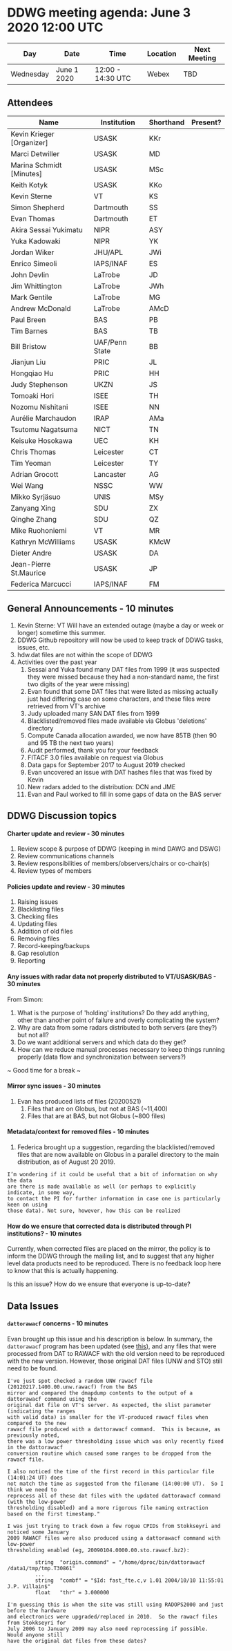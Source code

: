 # DDWG meeting agenda: June 3 2020 12:00 UTC

Day| Date | Time | Location| Next Meeting
|---|---|---|---|---|
| Wednesday| June 1 2020 | 12:00 - 14:30 UTC | Webex | TBD |

## Attendees
| Name | Institution | Shorthand | Present? |
| --- | --- | --- | --- |
| Kevin Krieger [Organizer] | USASK| KKr |
| Marci Detwiller | USASK | MD
| Marina Schmidt [Minutes] | USASK |  MSc
| Keith Kotyk | USASK |  KKo
| Kevin Sterne | VT |  KS
| Simon Shepherd | Dartmouth | SS  
| Evan Thomas | Dartmouth |  ET
| Akira Sessai Yukimatu | NIPR | ASY 
| Yuka Kadowaki | NIPR | YK 
| Jordan Wiker | JHU/APL | JWi
| Enrico Simeoli | IAPS/INAF | ES  
| John Devlin | LaTrobe | JD  
| Jim Whittington | LaTrobe | JWh  
| Mark Gentile | LaTrobe |  MG
| Andrew McDonald | LaTrobe | AMcD 
| Paul Breen | BAS | PB
| Tim Barnes | BAS | TB
| Bill Bristow | UAF/Penn State |  BB
| Jianjun Liu | PRIC | JL
| Hongqiao Hu | PRIC | HH
| Judy Stephenson | UKZN | JS 
| Tomoaki Hori | ISEE | TH
| Nozomu Nishitani | ISEE | NN 
| Aurélie Marchaudon | IRAP |  AMa
| Tsutomu Nagatsuma | NICT | TN
| Keisuke Hosokawa | UEC | KH
| Chris Thomas | Leicester |  CT
| Tim Yeoman | Leicester |  TY
| Adrian Grocott | Lancaster | AG
| Wei Wang | NSSC | WW
| Mikko Syrjäsuo| UNIS | MSy
| Zanyang Xing | SDU | ZX
| Qinghe Zhang | SDU | QZ
| Mike Ruohoniemi | VT | MR
| Kathryn McWilliams | USASK | KMcW
| Dieter Andre | USASK | DA
| Jean-Pierre St.Maurice | USASK| JP
| Federica Marcucci | IAPS/INAF | FM


## General Announcements - 10 minutes

1. Kevin Sterne: VT Will have an extended outage (maybe a day or week or longer) 
sometime this summer.
1. DDWG Github repository will now be used to keep track of DDWG tasks, issues, etc.
1. hdw.dat files are not within the scope of DDWG
1. Activities over the past year
    1. Sessai and Yuka found many DAT files from 1999 (it was suspected they were missed because 
    they had a non-standard name, the first two digits of the year were missing)
    1. Evan found that some DAT files that were listed as missing actually just had differing 
    case on some characters, and these files were retrieved from VT's archive
    1. Judy uploaded many SAN DAT files from 1999
    1. Blacklisted/removed files made available via Globus 'deletions' directory
    1. Compute Canada allocation awarded, we now have 85TB (then 90 and 95 TB the next two years)
    1. Audit performed, thank you for your feedback
    1. FITACF 3.0 files available on request via Globus 
    1. Data gaps for September 2017 to August 2019 checked
    1. Evan uncovered an issue with DAT hashes files that was fixed by Kevin
    1. New radars added to the distribution: DCN and JME
    1. Evan and Paul worked to fill in some gaps of data on the BAS server

## DDWG Discussion topics

#### Charter update and review - 30 minutes
1. Review scope & purpose of DDWG (keeping in mind DAWG and DSWG)
1. Review communications channels
1. Review responsibilities of members/observers/chairs or co-chair(s)
1. Review types of members

#### Policies update and review - 30 minutes
1. Raising issues
1. Blacklisting files
1. Checking files
1. Updating files
1. Addition of old files
1. Removing files
1. Record-keeping/backups
1. Gap resolution
1. Reporting

#### Any issues with radar data not properly distributed to VT/USASK/BAS - 30 minutes 
From Simon: 
1. What is the purpose of 'holding' institutions? Do they add anything, other than another
point of failure and overly complicating the system?
1. Why are data from some radars distributed to both servers (are they?) but not all?
1. Do we want additional servers and which data do they get?
1. How can we reduce manual processes necessary to keep things running properly (data flow 
and synchronization between servers?)

~ Good time for a break ~

#### Mirror sync issues - 30 minutes
1. Evan has produced lists of files (20200521)
    1. Files that are on Globus, but not at BAS (~11,400)
    1. Files that are at BAS, but not Globus (~800 files)

#### Metadata/context for removed files - 10 minutes
1. Federica brought up a suggestion, regarding the blacklisted/removed files that are 
now available on Globus in a parallel directory to the main distribution, as of August 20 2019.
```
I’m wondering if it could be useful that a bit of information on why the data 
are there is made available as well (or perhaps to explicitly indicate, in some way,
to contact the PI for further information in case one is particularly keen on using
those data). Not sure, however, how this can be realized
```

#### How do we ensure that corrected data is distributed through PI institutions?  - 10 minutes

Currently, when corrected files are placed on the mirror, the policy is to inform
the DDWG through the mailing list, and to suggest that any higher level data products need to 
be reproduced. There is no feedback loop here to know that this is actually happening.

Is this an issue? How do we ensure that everyone is up-to-date?

## Data Issues

#### `dattorawacf` concerns - 10 minutes

Evan brought up this issue and his description is below. In summary, the `dattorawacf` 
program has been updated (see [this](https://github.com/SuperDARN/rst/issues/142)), and any 
files that were processed from DAT to RAWACF with the old version need to be reproduced 
with the new version. However, those original DAT files (UNW and STO) still need to be found.

```
I've just spot checked a random UNW rawacf file (20120217.1400.00.unw.rawacf) from the BAS 
mirror and compared the dmapdump contents to the output of a dattorawacf command using the 
original dat file on VT's server. As expected, the slist parameter (indicating the ranges 
with valid data) is smaller for the VT-produced rawacf files when compared to the new 
rawacf file produced with a dattorawacf command.  This is because, as previously noted, 
there was a low power thresholding issue which was only recently fixed in the dattorawacf 
conversion routine which caused some ranges to be dropped from the rawacf file.

I also noticed the time of the first record in this particular file (14:01:24 UT) does 
not match the time as suggested from the filename (14:00:00 UT).  So I think we need to 
reprocess all of these dat files with the updated dattorawacf command (with the low-power 
thresholding disabled) and a more rigorous file naming extraction based on the first timestamp."

I was just trying to track down a few rogue CPIDs from Stokkseyri and noticed some January 
2009 RAWACF files were also produced using a dattorawacf command with low-power 
thresholding enabled (eg, 20090104.0000.00.sto.rawacf.bz2):

         string  "origin.command" = "/home/dproc/bin/dattorawacf /data1/tmp/tmp.T30861"
         ...
         string  "combf" = "$Id: fast_fte.c,v 1.01 2004/10/10 11:55:01 J.P. Villain$"
         float   "thr" = 3.000000

I'm guessing this is when the site was still using RADOPS2000 and just before the hardware 
and electronics were upgraded/replaced in 2010.  So the rawacf files from Stokkseyri for 
July 2006 to January 2009 may also need reprocessing if possible.  Would anyone still 
have the original dat files from these dates?
```

